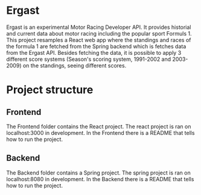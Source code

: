# Ergast

Ergast is an experimental Motor Racing Developer API. It provides historial and current data about motor racing including the popular sport Formuls 1.
This project resamples a React web app where the standings and races of the formula 1 are fetched from the Spring backend which is fetches data from the Ergast API. Besides fetching the data, it is possible to apply 3 different score systems (Season's scoring system, 1991-2002 and 2003-2009) on the standings, seeing different scores.


# Project structure
## Frontend
The Frontend folder contains the React project. The react project is ran on localhost:3000 in development. In the Frontend there is a README that tells how to run the project.

## Backend
The Backend folder contains a Spring project. The spring project is ran on localhost:8080 in development. In the Backend there is a README that tells how to run the project.

